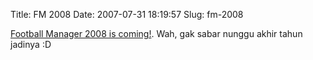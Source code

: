 Title: FM 2008
Date: 2007-07-31 18:19:57
Slug: fm-2008

<a href="http://fm08.footballmanager.net/en/article/101/1600.html">Football Manager 2008 is coming!</a>. Wah, gak sabar nunggu akhir tahun jadinya :D